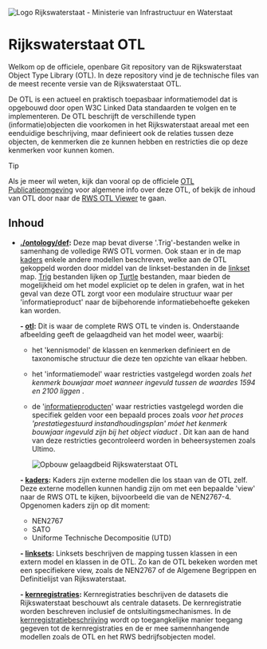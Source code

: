 ![Logo Rijkswaterstaat - Ministerie van Infrastructuur en Waterstaat](https://github.com/RWS-NL/rws-otl/assets/467305/13932dd5-c2c1-4fb0-9cca-d93ba02b5076)

# Rijkswaterstaat OTL

Welkom op de officiele, openbare Git repository van de Rijkswaterstaat Object Type Library (OTL). In deze repository vind je de technische files van de meest recente versie van de Rijkswaterstaat OTL. 

De OTL is een actueel en praktisch toepasbaar informatiemodel dat is opgebouwd door open W3C Linked Data standaarden te volgen en te implementeren. De OTL beschrijft de verschillende typen (informatie)objecten die voorkomen in het Rijkswaterstaat areaal met een eenduidige beschrijving, maar definieert ook de relaties tussen deze objecten, de kenmerken die ze kunnen hebben en restricties die op deze kenmerken voor  kunnen komen.

> [!TIP]
> Als je meer wil weten, kijk dan vooral op de officiele [OTL Publicatieomgeving](https://otl.rws.nl/) voor algemene info over deze OTL, of bekijk de inhoud van OTL door naar de [RWS OTL Viewer](https://rijkswaterstaat.beta.otl-viewer.com/) te gaan. 

## Inhoud

- **[./ontology/def](./ontology/def):** Deze map bevat diverse '.Trig'-bestanden welke in samenhang de volledige RWS OTL vormen. Ook staan er in de map [kaders](./ontology/def/kaders) enkele andere modellen beschreven, welke aan de OTL gekoppeld worden door middel van de linkset-bestanden in de [linkset](./ontology/def/linksets) map. [Trig](https://www.w3.org/TR/trig/) bestanden lijken op [Turtle](https://www.w3.org/TR/turtle/) bestanden, maar bieden de mogelijkheid om het model expliciet op te delen in grafen, wat in het geval van deze OTL zorgt voor een modulaire structuur waar per 'informatieproduct' naar de bijbehorende informatiebehoefte gekeken kan worden.
  
	**- [otl](./ontology/def/otl):** Dit is waar de complete RWS OTL te vinden is. Onderstaande afbeelding geeft de gelaagdheid van het model weer, waarbij:
    - het 'kennismodel' de klassen en kenmerken definieert en de taxonomische structuur die deze ten opzichte van elkaar hebben. 
    - het 'informatiemodel' waar restricties vastgelegd worden zoals _het kenmerk bouwjaar moet wanneer ingevuld tussen de waardes 1594 en 2100 liggen_ .
    - de '[informatieproducten](./ontology/def/otl/informatieproduct)' waar restricties vastgelegd worden die specifiek gelden voor een bepaald proces zoals _voor het proces 'prestatiegestuurd instandhoudingsplan' móet het kenmerk bouwjaar ingevuld zijn bij het object viaduct_ . Dit kan aan de hand van deze restricties gecontroleerd worden in beheersystemen zoals Ultimo.
  
		![Opbouw gelaagdbeid Rijkswaterstaat OTL](https://github.com/RWS-NL/rws-otl/assets/109587932/c1afc4c5-d018-4b4d-91fc-733fd0b3f461)
   
 	**- [kaders](./ontology/def/kaders):** Kaders zijn externe modellen die los staan van de OTL zelf. Deze externe modellen kunnen handig zijn om met een bepaalde 'view' naar de RWS OTL te kijken, bijvoorbeeld die van de NEN2767-4. Opgenomen kaders zijn op dit moment:
    - NEN2767
    - SATO
    - Uniforme Technische Decompositie (UTD)
    
	**- [linksets](./ontology/def/linksets):** Linksets beschrijven de mapping tussen klassen in een extern model en klassen in de OTL. Zo kan de OTL bekeken worden met een specifiekere view, zoals de NEN2767 of de Algemene Begrippen en Definitielijst van Rijkswaterstaat.  

    **- [kernregistraties]( ./ontology/kernregister-catalous ):** Kernregistraties beschrijven de datasets die Rijkswaterstaat beschouwt als centrale datasets.  De kernregistratie worden beschreven inclusief de ontsluitingsmechanismes. In de [kernregistratiebeschrijving](./kernregister-catalous/kr-beschrijving.html) wordt op toegangkelijke manier toegang gegeven tot de kernregistraties en de er mee samennhangende modellen zoals de OTL en het RWS bedrijfsobjecten model.
